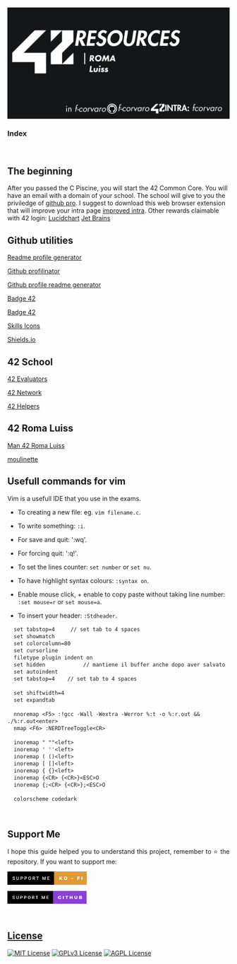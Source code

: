 # <a href="https://github.com/f-corvaro/42.common_core"><img align="center" src="https://github.com/f-corvaro/42.common_core/blob/main/.extra/42Resources.png"></a>

### Index


<br>

## The beginning

After you passed the C Piscine, you will start the 42 Common Core. You will have an email with a domain of your school. The school will give to you the priviledge of [github pro](https://education.github.com/pack). I suggest to download this web browser extension that will improve your intra page [improved intra](https://chrome.google.com/webstore/detail/improved-intra-42/hmflgigeigiejaogcgamkecmlibcpdgo). Other rewards claimable with 42 login:
[Lucidchart](https://www.lucidchart.com/pages/)
[Jet Brains](https://www.jetbrains.com/community/education/#students)

## Github utilities

[Readme profile generator](https://gprm.itsvg.in/)

[Github profilinator](https://profilinator.rishav.dev/)

[Github profile readme generator](https://rahuldkjain.github.io/gh-profile-readme-generator/)

[Badge 42](https://github.com/JaeSeoKim/badge42)

[Badge 42](https://github.com/oakoudad/badge42)

[Skills Icons](https://skillicons.dev)

[Shields.io](https://shields.io/category/build)

## 42 School

[42 Evaluators](https://42evaluators.com/)

[42 Network](https://www.42network.org/42-schools/)

[42 Helpers](https://github.com/UmbertoSavoia/42helpers)

## 42 Roma Luiss

[Man 42 Roma Luiss](https://42romawiki.notion.site/Rules-ca552d69f6f8418f849badfb47afba0b#accc0596676a460283dafbe3d012f2a7)

[moulinette](https://moulinette.42roma.it/)



## Usefull commands for vim

<p align="justify">
  
Vim is a usefull IDE that you use in the exams. 

  - To creating a new file: eg. `vim filename.c`. 
  
  - To write something: `:i`.
  
  - For save and quit: ':wq'.

  - For forcing quit: ':q!'.

  - To set the lines counter: `set number` or `set nu`.

  - To have highlight syntax colours: `:syntax on`.
  
  - Enable mouse click, + enable to copy paste without taking line number: `:set mouse=r` or `set mouse=a`.
  
  - To insert your header: `:Stdheader`.
  
```
  set tabstop=4     // set tab to 4 spaces
  set showmatch
  set colorcolumn=80
  set cursorline
  filetype plugin indent on
  set hidden			// mantiene il buffer anche dopo aver salvato
  set autoindent
  set tabstop=4    // set tab to 4 spaces

  set shiftwidth=4
  set expandtab

  nnoremap <F5> :!gcc -Wall -Wextra -Werror %:t -o %:r.out && ./%:r.out<enter>
  nmap <F6> :NERDTreeToggle<CR>

  inoremap " ""<left>
  inoremap ' ''<left>
  inoremap ( ()<left>
  inoremap [ []<left>
  inoremap { {}<left>
  inoremap {<CR> {<CR>}<ESC>O
  inoremap {;<CR> {<CR>};<ESC>O
  
  colorscheme codedark
```
</p>
	
<br>

## Support Me 

<p align="justify"> 
I hope this guide helped you to understand this project, remember to ⭐ the repository.
If you want to support me:</p>

<a href="https://ko-fi.com/fcorvaro"><img width="180" img align="center" src="https://github.com/f-corvaro/42.common_core/blob/main/.extra/support-me-ko-fi.svg">   
    
<a href="https://github.com/sponsors/f-corvaro"><img width="180" img align="center" src="https://github.com/f-corvaro/42.common_core/blob/main/.extra/support-me-github.svg">
 
<br>
	
## License

[![MIT License](https://img.shields.io/badge/License-MIT-green.svg)](https://choosealicense.com/licenses/mit/)
[![GPLv3 License](https://img.shields.io/badge/License-GPL%20v3-yellow.svg)](https://opensource.org/licenses/)
[![AGPL License](https://img.shields.io/badge/license-AGPL-blue.svg)](http://www.gnu.org/licenses/agpl-3.0)
	
<br>
